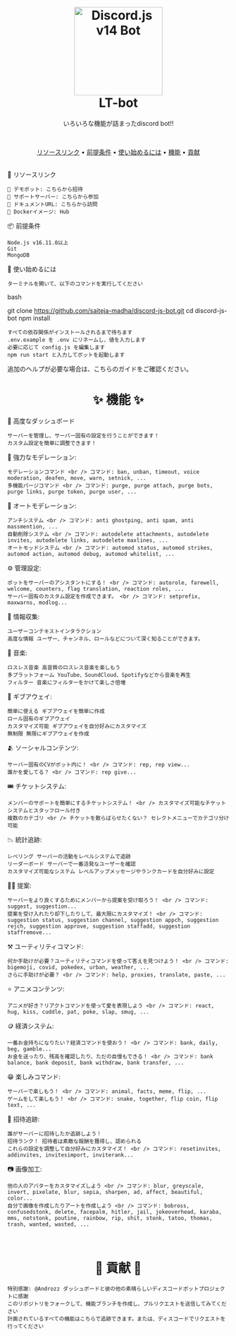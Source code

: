 <h1 align="center"> <br> <a href="https://github.com/saiteja-madha"><img src="./docs/.gitbook/assets/strange.png" height="200" alt="Discord.js v14 Bot"></a> <br> LT-bot <br> </h1> <p align="center">いろいろな機能が詰まったdiscord bot!!</p> <br> <p align="center"> <a href="#-リソースリンク">リソースリンク</a> • <a href="#-前提条件">前提条件</a> • <a href="#-使い始めるには">使い始めるには</a> • <a href="#-機能">機能</a> • <a href="#-貢献">貢献</a> </p> <br>
🔗 リソースリンク

    🤖 デモボット: こちらから招待
    🤝 サポートサーバー: こちらから参加
    📂 ドキュメントURL: こちらから訪問
    🐳 Dockerイメージ: Hub

📦 前提条件

    Node.js v16.11.0以上
    Git
    MongoDB

🚀 使い始めるには

    ターミナルを開いて、以下のコマンドを実行してください

bash

git clone https://github.com/saiteja-madha/discord-js-bot.git
cd discord-js-bot
npm install

    すべての依存関係がインストールされるまで待ちます
    .env.example を .env にリネームし、値を入力します
    必要に応じて config.js を編集します
    npm run start と入力してボットを起動します

追加のヘルプが必要な場合は、こちらのガイドをご確認ください。
<br> <h1 align="center"> ✨ 機能 ✨ </h1>
📡 高度なダッシュボード

    サーバーを管理し、サーバー固有の設定を行うことができます！
    カスタム設定を簡単に調整できます！

🛑 強力なモデレーション:

    モデレーションコマンド <br /> コマンド: ban, unban, timeout, voice moderation, deafen, move, warn, setnick, ...
    多機能パージコマンド <br /> コマンド: purge, purge attach, purge bots, purge links, purge token, purge user, ...

🤖 オートモデレーション:

    アンチシステム <br /> コマンド: anti ghostping, anti spam, anti massmention, ...
    自動削除システム <br /> コマンド: autodelete attachments, autodelete invites, autodelete links, autodelete maxlines, ...
    オートモッドシステム <br /> コマンド: automod status, automod strikes, automod action, automod debug, automod whitelist, ...

⚙️ 管理設定:

    ボットをサーバーのアシスタントにする！ <br /> コマンド: autorole, farewell, welcome, counters, flag translation, reaction roles, ...
    サーバー固有のカスタム設定を作成できます。 <br /> コマンド: setprefix, maxwarns, modlog...

💁 情報収集:

    ユーザーコンテキストインタラクション
    高度な情報 ユーザー、チャンネル、ロールなどについて深く知ることができます。

🎵 音楽:

    ロスレス音楽 高音質のロスレス音楽を楽しもう
    多プラットフォーム YouTube、SoundCloud、Spotifyなどから音楽を再生
    フィルター 音楽にフィルターをかけて楽しさ倍増

🎉 ギブアウェイ:

    簡単に使える ギブアウェイを簡単に作成
    ロール固有のギブアウェイ
    カスタマイズ可能 ギブアウェイを自分好みにカスタマイズ
    無制限 無限にギブアウェイを作成

🫂 ソーシャルコンテンツ:

    サーバー固有のCVがボット内に！ <br /> コマンド: rep, rep view...
    誰かを愛してる？ <br /> コマンド: rep give...

🎟 チケットシステム:

    メンバーのサポートを簡単にするチケットシステム！ <br /> カスタマイズ可能なチケットシステムとスタッフロール付き
    複数のカテゴリ <br /> チケットを散らばらせたくない？ セレクトメニューでカテゴリ分け可能

📉 統計追跡:

    レベリング サーバーの活動をレベルシステムで追跡
    リーダーボード サーバーで一番活発なユーザーを確認
    カスタマイズ可能なシステム レベルアップメッセージやランクカードを自分好みに設定

🙋‍♂️ 提案:

    サーバーをより良くするためにメンバーから提案を受け取ろう！ <br /> コマンド: suggest, suggestion...
    提案を受け入れたり却下したりして、最大限にカスタマイズ！ <br /> コマンド: suggestion status, suggestion channel, suggestion appch, suggestion rejch, suggestion approve, suggestion staffadd, suggestion staffremove...

⚒️ ユーティリティコマンド:

    何か手助けが必要？ユーティリティコマンドを使って答えを見つけよう！ <br /> コマンド: bigemoji, covid, pokedex, urban, weather, ...
    さらに手助けが必要？ <br /> コマンド: help, proxies, translate, paste, ...

⭐ アニメコンテンツ:

    アニメが好き？リアクトコマンドを使って愛を表現しよう <br /> コマンド: react, hug, kiss, cuddle, pat, poke, slap, smug, ...

🪙 経済システム:

    一番お金持ちになりたい？経済コマンドを使おう！ <br /> コマンド: bank, daily, beg, gamble...
    お金を送ったり、残高を確認したり、ただの自慢もできる！ <br /> コマンド: bank balance, bank deposit, bank withdraw, bank transfer, ...

😁 楽しみコマンド:

    サーバーで楽しもう！ <br /> コマンド: animal, facts, meme, flip, ...
    ゲームをして楽しもう！ <br /> コマンド: snake, together, flip coin, flip text, ...

📨 招待追跡:

    誰がサーバーに招待したか追跡しよう！
    招待ランク！ 招待者は素敵な報酬を獲得し、認められる
    これらの設定を調整して自分好みにカスタマイズ！ <br /> コマンド: resetinvites, addinvites, invitesimport, inviterank...

📷 画像加工:

    他の人のアバターをカスタマイズしよう <br /> コマンド: blur, greyscale, invert, pixelate, blur, sepia, sharpen, ad, affect, beautiful, color...
    自分で画像を作成したりアートを作成しよう <br /> コマンド: bobross, confusedstonk, delete, facepalm, hitler, jail, jokeoverhead, karaba, mms, notstonk, poutine, rainbow, rip, shit, stonk, tatoo, thomas, trash, wanted, wasted, ...

<br> <h1 align="center"> 🤝 貢献 🤝 </h1>

    特別感謝: @Androzz ダッシュボードと彼の他の素晴らしいディスコードボットプロジェクトに感謝
    このリポジトリをフォークして、機能ブランチを作成し、プルリクエストを送信してみてください
    計画されているすべての機能はこちらで追跡できます。または、ディスコードでリクエストを行ってください
